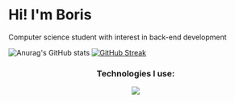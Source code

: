 <h1 align="left">Hi! I'm Boris</h1>
<p aling="center">Computer science student with interest in back-end development</p>

![Anurag's GitHub stats](https://github-readme-stats.vercel.app/api?username=skokcmd&show_icons=true&theme=dracula)
[![GitHub Streak](https://github-readme-streak-stats.herokuapp.com?user=skokcmd&theme=dracula)](https://git.io/streak-stats)

<h3 align="center">Technologies I use:</h3>
<p align="center">
  <img src="https://skillicons.dev/icons?i=go,java,spring,ts,react,py,html,css,git,docker,neovim" />
</p>
